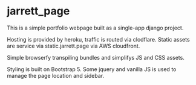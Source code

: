 # jarrett_page
This is a simple portfolio webpage built as a single-app django project.

Hosting is provided by heroku, traffic is routed via clodflare. Static assets are service via static.jarrett.page via AWS cloudfront. 

Simple browserfy transpiling bundles and simplifys JS and CSS assets.

Styling is built on Bootstrap 5. Some jquery and vanilla JS is used to manage the page location and sidebar.
